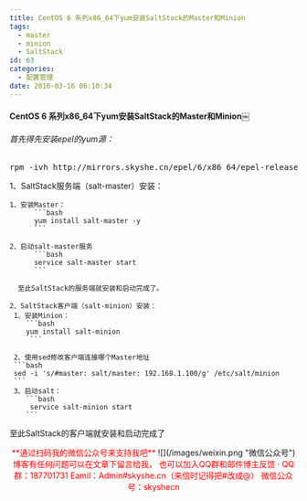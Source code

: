 ```yaml
---
title: CentOS 6 系列x86_64下yum安装SaltStack的Master和Minion
tags:
  - master
  - minion
  - SaltStack
id: 63
categories:
  - 配置管理
date: 2016-03-16 06:10:34
---
```


#### CentOS 6 系列x86_64下yum安装SaltStack的Master和Minion￼

###### 首先得先安装epel的yum源：

<pre>rpm -ivh http://mirrors.skyshe.cn/epel/6/x86_64/epel-release-6-8.noarch.rpm</pre>
1、SaltStack服务端（salt-master）安装：
<!-- more -->
    1、安装Master：
          ```bash
          yum install salt-master -y
          ```

    2、启动salt-master服务
          ```bash
          service salt-master start
          ```

      至此SaltStack的服务端就安装和启动完成了。

    2、SaltStack客户端（salt-minion）安装：
     1、安装Minion：
        ```bash
        yum install salt-minion
		 ```

     2、使用sed修改客户端连接哪个Master地址
     ```bash
     sed -i 's/#master: salt/master: 192.168.1.100/g' /etc/salt/minion
     ```
     3、启动salt：
        ```bash
         service salt-minion start
        ```

   至此SaltStack的客户端就安装和启动完成了

<div style="text-align: center">
<span style="color: #ff0000;">**通过扫码我的微信公众号来支持我吧**</span>
![](/images/weixin.png "微信公众号")
<span style="color: #ff0000;">博客有任何问题可以在文章下留言给我，
也可以加入QQ群和邮件博主反馈  ·
QQ群：187701731
Eamil：Admin#skyshe.cn（来信时记得把#改成@）
微信公众号：skyshecn</span>
